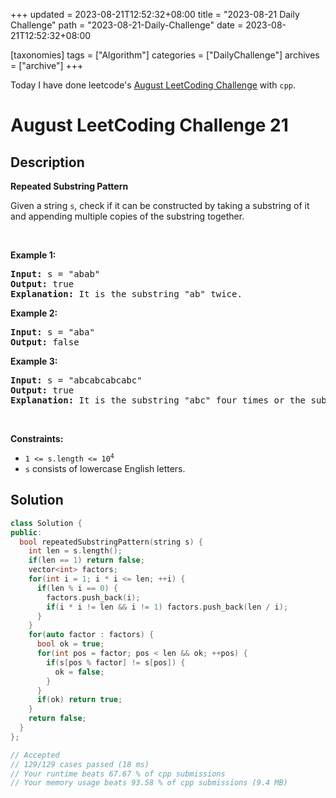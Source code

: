 +++
updated = 2023-08-21T12:52:32+08:00
title = "2023-08-21 Daily Challenge"
path = "2023-08-21-Daily-Challenge"
date = 2023-08-21T12:52:32+08:00

[taxonomies]
tags = ["Algorithm"]
categories = ["DailyChallenge"]
archives = ["archive"]
+++

Today I have done leetcode's [August LeetCoding Challenge](https://leetcode.com/problems/repeated-substring-pattern/) with `cpp`.

<!-- more -->

# August LeetCoding Challenge 21

## Description

**Repeated Substring Pattern**

<p>Given a string <code>s</code>, check if it can be constructed by taking a substring of it and appending multiple copies of the substring together.</p>

<p>&nbsp;</p>
<p><strong class="example">Example 1:</strong></p>

<pre>
<strong>Input:</strong> s = &quot;abab&quot;
<strong>Output:</strong> true
<strong>Explanation:</strong> It is the substring &quot;ab&quot; twice.
</pre>

<p><strong class="example">Example 2:</strong></p>

<pre>
<strong>Input:</strong> s = &quot;aba&quot;
<strong>Output:</strong> false
</pre>

<p><strong class="example">Example 3:</strong></p>

<pre>
<strong>Input:</strong> s = &quot;abcabcabcabc&quot;
<strong>Output:</strong> true
<strong>Explanation:</strong> It is the substring &quot;abc&quot; four times or the substring &quot;abcabc&quot; twice.
</pre>

<p>&nbsp;</p>
<p><strong>Constraints:</strong></p>

<ul>
	<li><code>1 &lt;= s.length &lt;= 10<sup>4</sup></code></li>
	<li><code>s</code> consists of lowercase English letters.</li>
</ul>


## Solution

``` cpp
class Solution {
public:
  bool repeatedSubstringPattern(string s) {
    int len = s.length();
    if(len == 1) return false;
    vector<int> factors;
    for(int i = 1; i * i <= len; ++i) {
      if(len % i == 0) {
        factors.push_back(i);
        if(i * i != len && i != 1) factors.push_back(len / i);
      }
    }
    for(auto factor : factors) {
      bool ok = true;
      for(int pos = factor; pos < len && ok; ++pos) {
        if(s[pos % factor] != s[pos]) {
          ok = false;
        }
      }
      if(ok) return true;
    }
    return false;
  }
};

// Accepted
// 129/129 cases passed (18 ms)
// Your runtime beats 67.67 % of cpp submissions
// Your memory usage beats 93.58 % of cpp submissions (9.4 MB)
```
